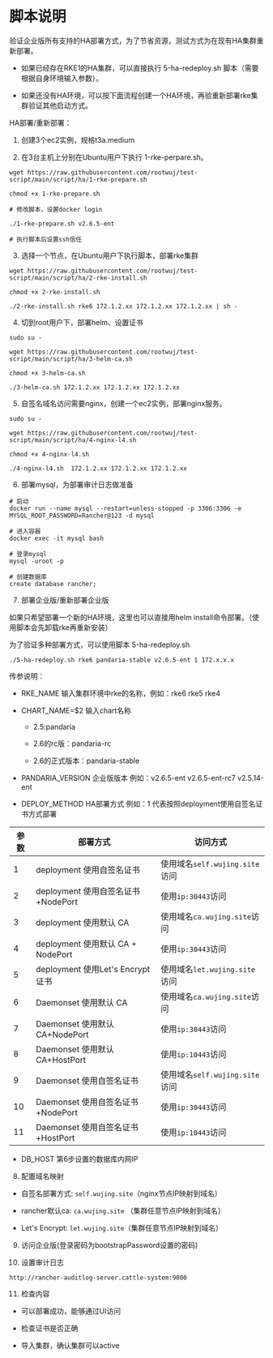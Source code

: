 # 脚本说明

验证企业版所有支持的HA部署方式，为了节省资源，测试方式为在现有HA集群重新部署。

- 如果已经存在RKE1的HA集群，可以直接执行 5-ha-redeploy.sh 脚本（需要根据自身环境输入参数）。

- 如果还没有HA环境，可以按下面流程创建一个HA环境，再验重新部署rke集群验证其他启动方式。

HA部署/重新部署：

1. 创建3个ec2实例，规格t3a.medium

2. 在3台主机上分别在Ubuntu用户下执行 1-rke-perpare.sh。

```
wget https://raw.githubusercontent.com/rootwuj/test-script/main/script/ha/1-rke-prepare.sh

chmod +x 1-rke-prepare.sh

# 修改脚本，设置docker login

./1-rke-prepare.sh v2.6.5-ent

# 执行脚本后设置ssh信任
```

3. 选择一个节点，在Ubuntu用户下执行脚本，部署rke集群

```
wget https://raw.githubusercontent.com/rootwuj/test-script/main/script/ha/2-rke-install.sh 

chmod +x 2-rke-install.sh 

./2-rke-install.sh rke6 172.1.2.xx 172.1.2.xx 172.1.2.xx | sh -
```

4. 切到root用户下，部署helm、设置证书

```
sudo su -

wget https://raw.githubusercontent.com/rootwuj/test-script/main/script/ha/3-helm-ca.sh 

chmod +x 3-helm-ca.sh

./3-helm-ca.sh 172.1.2.xx 172.1.2.xx 172.1.2.xx
```

5. 自签名域名访问需要nginx，创建一个ec2实例，部署nginx服务。

```
sudo su -

wget https://raw.githubusercontent.com/rootwuj/test-script/main/script/ha/4-nginx-l4.sh 

chmod +x 4-nginx-l4.sh

./4-nginx-l4.sh  172.1.2.xx 172.1.2.xx 172.1.2.xx
```

6. 部署mysql，为部署审计日志做准备

```
# 启动
docker run --name mysql --restart=unless-stopped -p 3306:3306 -e MYSQL_ROOT_PASSWORD=Rancher@123 -d mysql

# 进入容器
docker exec -it mysql bash

# 登录mysql
mysql -uroot -p

# 创建数据库
create database rancher;
```

7. 部署企业版/重新部署企业版

如果只希望部署一个新的HA环境，这里也可以直接用helm install命令部署。（使用脚本会先卸载rke再重新安装）

为了验证多种部署方式，可以使用脚本 5-ha-redeploy.sh

```
./5-ha-redeploy.sh rke6 pandaria-stable v2.6.5-ent 1 172.x.x.x
```

传参说明：

- RKE_NAME 输入集群环境中rke的名称，例如：rke6 rke5 rke4

- CHART_NAME=$2 输入chart名称 

    - 2.5:pandaria

    - 2.6的rc版：pandaria-rc

    - 2.6的正式版本：pandaria-stable

- PANDARIA_VERSION 企业版版本 例如：v2.6.5-ent v2.6.5-ent-rc7 v2.5.14-ent

- DEPLOY_METHOD HA部署方式 例如：1 代表按照deployment使用自签名证书方式部署

参数 | 部署方式 | 访问方式
---|---|---
1 | deployment 使用自签名证书 | 使用域名`self.wujing.site`访问
2 | deployment 使用自签名证书+NodePort | 使用`ip:30443`访问
3 | deployment 使用默认 CA | 使用域名`ca.wujing.site`访问
4 | deployment 使用默认 CA + NodePort | 使用`ip:30443`访问
5 | deployment 使用Let's Encrypt证书| 使用域名`let.wujing.site`访问
6 | Daemonset 使用默认 CA | 使用域名`ca.wujing.site`访问
7 | Daemonset 使用默认 CA+NodePort |  使用`ip:30443`访问
8 | Daemonset 使用默认 CA+HostPort |  使用`ip:10443`访问
9 | Daemonset 使用自签名证书 | 使用域名`self.wujing.site`访问
10 | Daemonset 使用自签名证书+NodePort |  使用`ip:30443`访问
11 | Daemonset 使用自签名证书+HostPort |  使用`ip:10443`访问

- DB_HOST 第6步设置的数据库内网IP

8. 配置域名映射

- 自签名部署方式: `self.wujing.site`（nginx节点IP映射到域名）

- rancher默认ca: `ca.wujing.site` （集群任意节点IP映射到域名）

- Let's Encrypt: `let.wujing.site`（集群任意节点IP映射到域名）

9. 访问企业版(登录密码为bootstrapPassword设置的密码)

10. 设置审计日志

```
http://rancher-auditlog-server.cattle-system:9000
```

11. 检查内容

- 可以部署成功，能够通过UI访问

- 检查证书是否正确

- 导入集群，确认集群可以active
